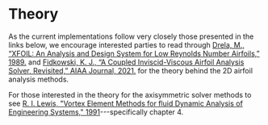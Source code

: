 # Theory

As the current implementations follow very closely those presented in the links below, we encourage interested parties to read through
[Drela, M., “XFOIL: An Analysis and Design System for Low Reynolds Number Airfoils,” 1989.](https://doi.org/10.1007/978-3-642-84010-4_1)
and [Fidkowski, K. J., “A Coupled Inviscid-Viscous Airfoil Analysis Solver, Revisited,” AIAA Journal, 2021.](https://doi.org/10.2514/1.J061341) for the theory behind the 2D airfoil analysis methods.

For those interested in the theory for the axisymmetric solver methods to see [R. I. Lewis, "Vortex Element Methods for fluid Dynamic Analysis of Engineering Systems," 1991](https://doi.org/10.1017/CBO9780511529542)---specifically chapter 4.

